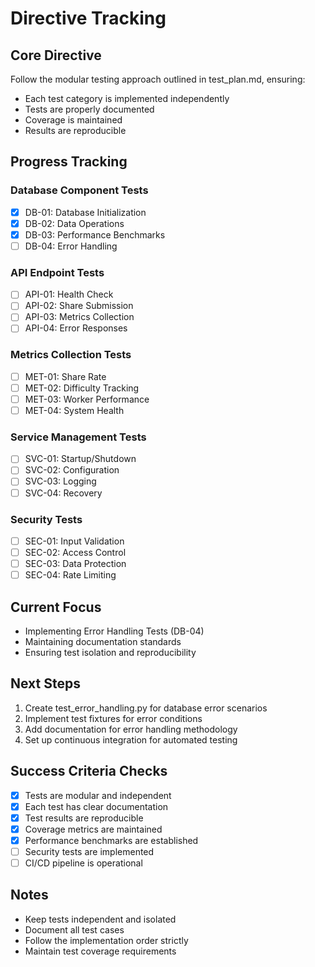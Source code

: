 # Directive Tracking

## Core Directive
Follow the modular testing approach outlined in test_plan.md, ensuring:
- Each test category is implemented independently
- Tests are properly documented
- Coverage is maintained
- Results are reproducible

## Progress Tracking

### Database Component Tests
- [x] DB-01: Database Initialization
- [x] DB-02: Data Operations
- [x] DB-03: Performance Benchmarks
- [ ] DB-04: Error Handling

### API Endpoint Tests
- [ ] API-01: Health Check
- [ ] API-02: Share Submission
- [ ] API-03: Metrics Collection
- [ ] API-04: Error Responses

### Metrics Collection Tests
- [ ] MET-01: Share Rate
- [ ] MET-02: Difficulty Tracking
- [ ] MET-03: Worker Performance
- [ ] MET-04: System Health

### Service Management Tests
- [ ] SVC-01: Startup/Shutdown
- [ ] SVC-02: Configuration
- [ ] SVC-03: Logging
- [ ] SVC-04: Recovery

### Security Tests
- [ ] SEC-01: Input Validation
- [ ] SEC-02: Access Control
- [ ] SEC-03: Data Protection
- [ ] SEC-04: Rate Limiting

## Current Focus
- Implementing Error Handling Tests (DB-04)
- Maintaining documentation standards
- Ensuring test isolation and reproducibility

## Next Steps
1. Create test_error_handling.py for database error scenarios
2. Implement test fixtures for error conditions
3. Add documentation for error handling methodology
4. Set up continuous integration for automated testing

## Success Criteria Checks
- [x] Tests are modular and independent
- [x] Each test has clear documentation
- [x] Test results are reproducible
- [x] Coverage metrics are maintained
- [x] Performance benchmarks are established
- [ ] Security tests are implemented
- [ ] CI/CD pipeline is operational

## Notes
- Keep tests independent and isolated
- Document all test cases
- Follow the implementation order strictly
- Maintain test coverage requirements 